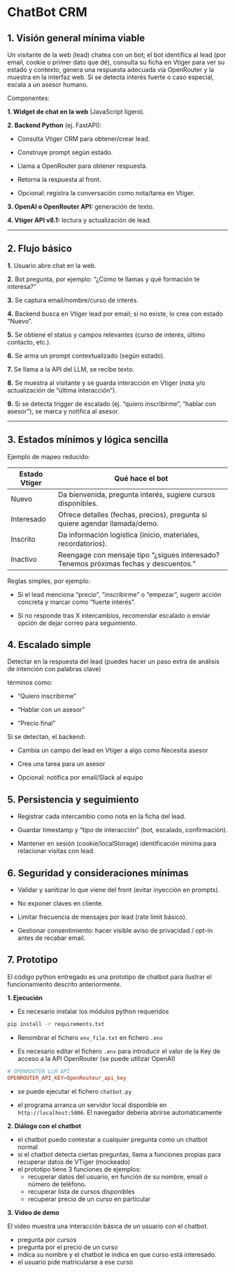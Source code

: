 # ChatBot CRM

## 1. Visión general mínima viable

Un visitante de la web (lead) chatea con un bot; el bot identifica al lead (por email, cookie o primer dato que dé), consulta su ficha en Vtiger para ver su estado y contexto, genera una respuesta adecuada vía OpenRouter y la muestra en la interfaz web. Si se detecta interés fuerte o caso especial, escala a un asesor humano.

Componentes:

**1. Widget de chat en la web** (JavaScript ligero).

**2. Backend Python** (ej. FastAPI):

- Consulta Vtiger CRM para obtener/crear lead.

- Construye prompt según estado.

- Llama a OpenRouter para obtener respuesta.

- Retorna la respuesta al front.

- Opcional: registra la conversación como nota/tarea en Vtiger.

**3. OpenAI o OpenRouter API:** generación de texto.

**4. Vtiger API v8.1:** lectura y actualización de lead.

---

## 2. Flujo básico

**1.** Usuario abre chat en la web.

**2.** Bot pregunta, por ejemplo: “¿Cómo te llamas y qué formación te interesa?”

**3.** Se captura email/nombre/curso de interés.

**4.** Backend busca en Vtiger lead por email; si no existe, lo crea con estado “Nuevo”.

**5.** Se obtiene el status y campos relevantes (curso de interés, último contacto, etc.).

**6.** Se arma un prompt contextualizado (según estado).

**7.** Se llama a la API del LLM, se recibe texto.

**8.** Se muestra al visitante y se guarda interacción en Vtiger (nota y/o actualización de “última interacción”).

**9.** Si se detecta trigger de escalado (ej. “quiero inscribirme”, “hablar con asesor”), se marca y notifica al asesor.

--- 

## 3. Estados mínimos y lógica sencilla

Ejemplo de mapeo reducido:

| Estado Vtiger	| Qué hace el bot |
|---------------|----------------------------------------------------------------------------------|
|Nuevo |	Da bienvenida, pregunta interés, sugiere cursos disponibles. |
|Interesado |	Ofrece detalles (fechas, precios), pregunta si quiere agendar llamada/demo. |
|Inscrito |	Da información logística (inicio, materiales, recordatorios). |
|Inactivo |	Reengage con mensaje tipo “¿sigues interesado? Tenemos próximas fechas y descuentos.” |


Reglas simples, por ejemplo:

   -  Si el lead menciona “precio”, “inscribirme” o “empezar”, sugerir acción concreta y marcar como “fuerte interés”.

   - Si no responde tras X intercambios, recomendar escalado o enviar opción de dejar correo para seguimiento.


## 4. Escalado simple

Detectar en la respuesta del lead (puedes hacer un paso extra de análisis de intención con palabras clave) 

términos como:
- “Quiero inscribirme”

- “Hablar con un asesor”

- “Precio final”
    
Si se detectan, el backend:

- Cambia un campo del lead en Vtiger a algo como Necesita asesor

- Crea una tarea para un asesor

- Opcional: notifica por email/Slack al equipo


## 5. Persistencia y seguimiento

- Registrar cada intercambio como nota en la ficha del lead.

- Guardar timestamp y “tipo de interacción” (bot, escalado, confirmación).

- Mantener en sesión (cookie/localStorage) identificación mínima para relacionar visitas con lead.


## 6. Seguridad y consideraciones mínimas

- Validar y sanitizar lo que viene del front (evitar inyección en prompts).

- No exponer claves en cliente.

- Limitar frecuencia de mensajes por lead (rate limit básico).

- Gestionar consentimiento: hacer visible aviso de privacidad / opt-in antes de recabar email.


## 7. Prototipo

El código python entregado es una prototipo de chatbot para ilustrar el funcionamiento descrito anteriormente.

**1. Ejecución**

   - Es necesario instalar los módulos python requeridos
   ```sh
   pip install -r requirements.txt
   ```


   - Renombrar el fichero `env_file.txt` en fichero `.env`

   - Es necesario editar el fichero `.env` para introducir el valor de la Key de acceso a la API OpenRouter (se puede utilizar OpenAI)

   ```conf
   # OPENROUTER LLM API
   OPENROUTER_API_KEY=OpenRouteur_api_key
   ```

   - se puede ejecutar el fichero `chatbot.py`

   - el programa arranca un servidor local disponible en `http://localhost:5006`. El navegador debería abrirse automáticamente

**2. Diálogo con el chatbot**

   - el chatbot puedo contestar a cualquier pregunta como un chatbot normal
   - si el chatbot detecta ciertas preguntas, llama a funciones propias para recuperar datos de VTiger (mockeado)
   - el prototipo tiene 3 funciones de ejemplos:
      - recuperar datos del usuario, en función de su nombre, email o número de teléfono.
      - recuperar lista de cursos disponibles
      - recuperar precio de un curso en particular

**3. Video de demo**

El video muestra una interacción básica de un usuario con el chatbot.
- pregunta por cursos
- pregunta por el precio de un curso
- indica su nombre y el chatbot le indica en que curso está interesado.
- el usuario pide matricularse a ese curso

